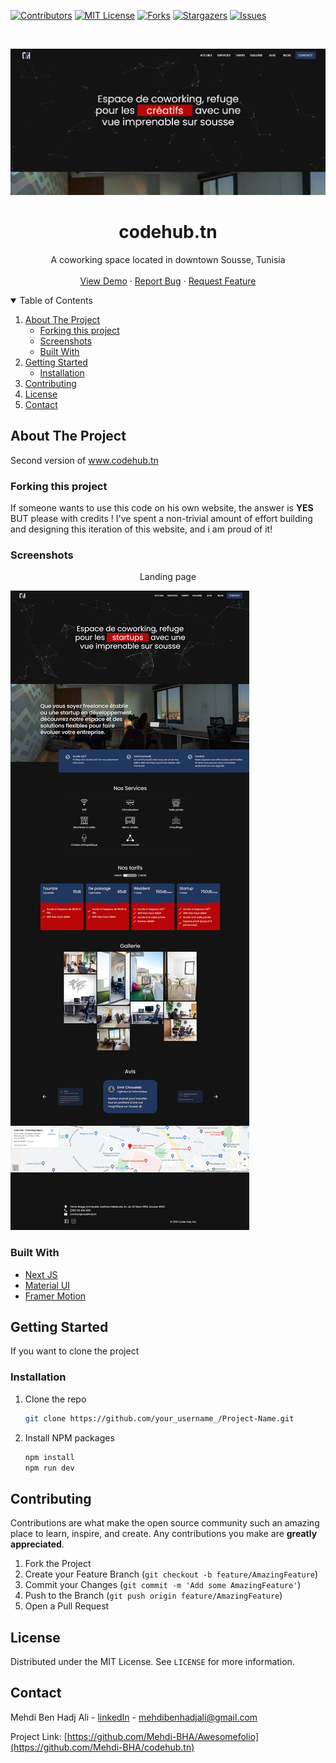 [![Contributors][contributors-shield]][contributors-url]
[![MIT License][license-shield]][license-url]
[![Forks][forks-shield]][forks-url]
[![Stargazers][stars-shield]][stars-url]
[![Issues][issues-shield]][issues-url]

<!-- PROJECT PREVIEW -->
<br />
<p align="center">
  <a href="https://github.com/Mehdi-BHA/Awesomefolio">
    <img src="screenshots/preview.jpg" alt="Home section" width="600">
  </a>

  <h1 align="center">codehub.tn</h3>

  <p align="center">
    A coworking space located in downtown Sousse, Tunisia 
    <br />
    <br />
    <a href="https://www.codehub.tn">View Demo</a>
    ·
    <a href="https://github.com/Mehdi-BHA/codehub.tn/issues">Report Bug</a>
    ·
    <a href="https://github.com/Mehdi-BHA/codehub.tn/issues">Request Feature</a>
  </p>
</p>

<!-- TABLE OF CONTENTS -->
<details open="open">
  <summary>Table of Contents</summary>
  <ol>
    <li>
      <a href="#about-the-project">About The Project</a>
      <ul>
        <li><a href="#built-with">Forking this project</a></li>
        <li><a href="#built-with">Screenshots</a></li>
        <li><a href="#built-with">Built With</a></li>
      </ul>
    </li>
    <li>
      <a href="#getting-started">Getting Started</a>
      <ul>
        <li><a href="#installation">Installation</a></li>
      </ul>
    </li>
    <li><a href="#contributing">Contributing</a></li>
    <li><a href="#license">License</a></li>
    <li><a href="#contact">Contact</a></li>
  </ol>
</details>

<!-- ABOUT THE PROJECT -->
## About The Project

Second version of <a href="https://www.codehub.tn" target="_blank">www.codehub.tn</a>

### Forking this project
If someone wants to use this code on his own website, the answer is **YES** BUT please with credits !
I've spent a non-trivial amount of effort building and designing this iteration of this website, and i am proud of it!

### Screenshots

<p align="center">
  <p align="center">Landing page</p>
  <img src="screenshots/main.jpg" alt="landing page">
</p>

### Built With

* [Next JS](https://nextjs.org/)
* [Material UI](https://material-ui.com/)
* [Framer Motion](https://www.framer.com/motion/)

<!-- GETTING STARTED -->
## Getting Started

If you want to clone the project

### Installation

1. Clone the repo
   ```sh
   git clone https://github.com/your_username_/Project-Name.git
   ```
2. Install NPM packages
   ```sh
   npm install
   npm run dev
   ```

<!-- CONTRIBUTING -->
## Contributing

Contributions are what make the open source community such an amazing place to learn, inspire, and create. Any contributions you make are **greatly appreciated**.

1. Fork the Project
2. Create your Feature Branch (`git checkout -b feature/AmazingFeature`)
3. Commit your Changes (`git commit -m 'Add some AmazingFeature'`)
4. Push to the Branch (`git push origin feature/AmazingFeature`)
5. Open a Pull Request

<!-- LICENSE -->
## License

Distributed under the MIT License. See `LICENSE` for more information.


<!-- CONTACT -->
## Contact

Mehdi Ben Hadj Ali - [linkedIn](https://www.linkedin.com/in/mehdibha/) - mehdibenhadjali@gmail.com

Project Link: [https://github.com/Mehdi-BHA/Awesomefolio](https://github.com/Mehdi-BHA/codehub.tn)


<!-- MARKDOWN LINKS & IMAGES -->
<!-- https://www.markdownguide.org/basic-syntax/#reference-style-links -->
[contributors-shield]: https://img.shields.io/github/contributors/Mehdi-BHA/codehub.tn.svg?style=for-the-badge
[contributors-url]: https://github.com/Mehdi-BHA/codehub.tn/graphs/contributors
[forks-shield]: https://img.shields.io/github/forks/Mehdi-BHA/codehub.tn.svg?style=for-the-badge
[forks-url]: https://github.com/Mehdi-BHA/codehub.tn.svg/network/members
[stars-shield]: https://img.shields.io/github/stars/Mehdi-BHA/codehub.tn.svg?style=for-the-badge
[stars-url]: https://github.com/Mehdi-BHA/codehub.tn.svg/stargazers
[issues-shield]: https://img.shields.io/github/issues/Mehdi-BHA/codehub.tn.svg?style=for-the-badge
[issues-url]: https://github.com/Mehdi-BHA/codehub.tn.svg/issues
[license-shield]: https://img.shields.io/github/license/Mehdi-BHA/codehub.tn.svg?style=for-the-badge
[license-url]: https://github.com/Mehdi-BHA/codehub.tn.svg/blob/master/LICENSE.txt
